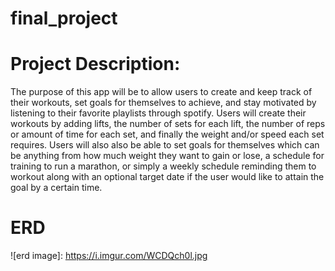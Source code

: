 # final_project

# Project Description:
The purpose of this app will be to allow users to create and keep track of their workouts, set goals for themselves to achieve, and stay motivated by listening to their favorite playlists through spotify. Users will create their workouts by adding lifts, the number of sets for each lift, the number of reps or amount of time for each set, and finally the weight and/or speed each set requires. Users will also also be able to set goals for themselves which can be anything from how much weight they want to gain or lose, a schedule for training to run a marathon, or simply a weekly schedule reminding them to workout along with an optional target date if the user would like to attain the goal by a certain time. 

# ERD
![erd image]: https://i.imgur.com/WCDQch0l.jpg

